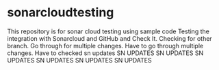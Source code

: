# sonarcloudtesting
This repository is for sonar cloud testing using sample code
Testing the integration with Sonarcloud and GitHub and Check It.
Checking for other branch.
Go through for multiple changes.
Have to go through multiple changes.
Have to checked
sn updates
SN UPDATES
SN UPDATES
SN UPDATES
SN UPDATES
SN UPDATES
SN UPDATES
